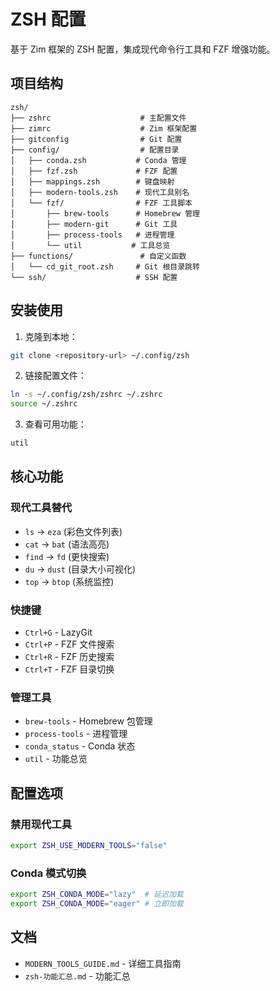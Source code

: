# ZSH 配置

基于 Zim 框架的 ZSH 配置，集成现代命令行工具和 FZF 增强功能。

## 项目结构

```
zsh/
├── zshrc                    # 主配置文件
├── zimrc                    # Zim 框架配置
├── gitconfig                # Git 配置
├── config/                  # 配置目录
│   ├── conda.zsh           # Conda 管理
│   ├── fzf.zsh             # FZF 配置
│   ├── mappings.zsh        # 键盘映射
│   ├── modern-tools.zsh    # 现代工具别名
│   └── fzf/                # FZF 工具脚本
│       ├── brew-tools      # Homebrew 管理
│       ├── modern-git      # Git 工具
│       ├── process-tools   # 进程管理
│       └── util           # 工具总览
├── functions/               # 自定义函数
│   └── cd_git_root.zsh     # Git 根目录跳转
└── ssh/                    # SSH 配置
```

## 安装使用

1. 克隆到本地：
```bash
git clone <repository-url> ~/.config/zsh
```

2. 链接配置文件：
```bash
ln -s ~/.config/zsh/zshrc ~/.zshrc
source ~/.zshrc
```

3. 查看可用功能：
```bash
util
```

## 核心功能

### 现代工具替代
- `ls` → `eza` (彩色文件列表)
- `cat` → `bat` (语法高亮)
- `find` → `fd` (更快搜索)
- `du` → `dust` (目录大小可视化)
- `top` → `btop` (系统监控)

### 快捷键
- `Ctrl+G` - LazyGit
- `Ctrl+P` - FZF 文件搜索
- `Ctrl+R` - FZF 历史搜索
- `Ctrl+T` - FZF 目录切换

### 管理工具
- `brew-tools` - Homebrew 包管理
- `process-tools` - 进程管理
- `conda_status` - Conda 状态
- `util` - 功能总览

## 配置选项

### 禁用现代工具
```bash
export ZSH_USE_MODERN_TOOLS="false"
```

### Conda 模式切换
```bash
export ZSH_CONDA_MODE="lazy"  # 延迟加载
export ZSH_CONDA_MODE="eager" # 立即加载
```

## 文档
- `MODERN_TOOLS_GUIDE.md` - 详细工具指南
- `zsh-功能汇总.md` - 功能汇总


